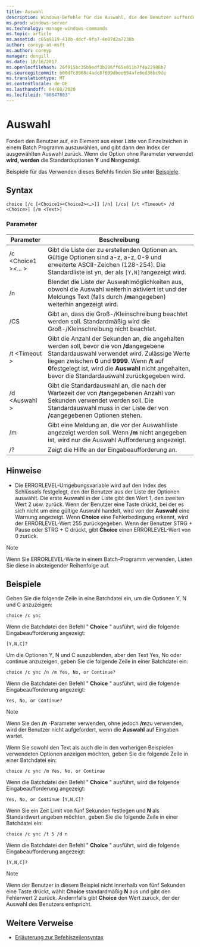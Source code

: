```yaml
---
title: Auswahl
description: Windows-Befehle für die Auswahl, die den Benutzer auffordert, ein Element aus einer Liste von Einzelzeichen in einem Batch Programm auszuwählen, und dann den Index der ausgewählten Auswahl zurückgibt.
ms.prod: windows-server
ms.technology: manage-windows-commands
ms.topic: article
ms.assetid: c65a9119-410b-4dcf-9fa7-4e07d2a7238b
author: coreyp-at-msft
ms.author: coreyp
manager: dongill
ms.date: 10/16/2017
ms.openlocfilehash: 26f915bc35b9edf3b206ff65e011b7f4a22988b7
ms.sourcegitcommit: b00d7c8968c4adc8f699dbee694afe6ed36bc9de
ms.translationtype: MT
ms.contentlocale: de-DE
ms.lasthandoff: 04/08/2020
ms.locfileid: "80847803"
---
```

# <a name="choice"></a>Auswahl

Fordert den Benutzer auf, ein Element aus einer Liste von Einzelzeichen in einem Batch Programm auszuwählen, und gibt dann den Index der ausgewählten Auswahl zurück. Wenn die Option ohne Parameter verwendet **wird, werden** die Standardoptionen **Y** und **N**angezeigt.

Beispiele für das Verwenden dieses Befehls finden Sie unter [Beispiele](#BKMK_examples).

## <a name="syntax"></a>Syntax

```
choice [/c [<Choice1><Choice2><…>]] [/n] [/cs] [/t <Timeout> /d <Choice>] [/m <Text>]
```

### <a name="parameters"></a>Parameter

|Parameter|Beschreibung|
|---------|-----------|
|/c \<Choice1 ><Choice2><... >|Gibt die Liste der zu erstellenden Optionen an. Gültige Optionen sind a-z, a-z, 0-9 und erweiterte ASCII-Zeichen (128-254). Die Standardliste ist yn, der als `[Y,N]?`angezeigt wird.|
|/n|Blendet die Liste der Auswahlmöglichkeiten aus, obwohl die Auswahl weiterhin aktiviert ist und der Meldungs Text (falls durch **/m**angegeben) weiterhin angezeigt wird.|
|/CS|Gibt an, dass die Groß-/Kleinschreibung beachtet werden soll. Standardmäßig wird die Groß-/Kleinschreibung nicht beachtet.|
|/t \<Timeout >|Gibt die Anzahl der Sekunden an, die angehalten werden soll, bevor die von **/d**angegebene Standardauswahl verwendet wird. Zulässige Werte liegen zwischen **0** und **9999**. Wenn **/t** auf **0**festgelegt ist, wird die **Auswahl** nicht angehalten, bevor die Standardauswahl zurückgegeben wird.|
|/d \<Auswahl >|Gibt die Standardauswahl an, die nach der Wartezeit der von **/t**angegebenen Anzahl von Sekunden verwendet werden soll. Die Standardauswahl muss in der Liste der von **/c**angegebenen Optionen stehen.|
|/m <Text>|Gibt eine Meldung an, die vor der Auswahlliste angezeigt werden soll. Wenn **/m** nicht angegeben ist, wird nur die Auswahl Aufforderung angezeigt.|
|/?|Zeigt die Hilfe an der Eingabeaufforderung an.|

## <a name="remarks"></a>Hinweise

-   Die ERRORLEVEL-Umgebungsvariable wird auf den Index des Schlüssels festgelegt, den der Benutzer aus der Liste der Optionen auswählt. Die erste Auswahl in der Liste gibt den Wert 1, den zweiten Wert 2 usw. zurück. Wenn der Benutzer eine Taste drückt, bei der es sich nicht um eine gültige Auswahl handelt, wird von der **Auswahl** eine Warnung angezeigt. Wenn **Choice** eine Fehlerbedingung erkennt, wird der ERRORLEVEL-Wert 255 zurückgegeben. Wenn der Benutzer STRG + Pause oder STRG + C drückt, gibt **Choice** einen ERRORLEVEL-Wert von 0 zurück.

> [!NOTE]
> Wenn Sie ERRORLEVEL-Werte in einem Batch-Programm verwenden, Listen Sie diese in absteigender Reihenfolge auf.

## <a name="examples"></a><a name=BKMK_examples></a>Beispiele

Geben Sie die folgende Zeile in eine Batchdatei ein, um die Optionen Y, N und C anzuzeigen:
```
choice /c ync
```
Wenn die Batchdatei den Befehl " **Choice** " ausführt, wird die folgende Eingabeaufforderung angezeigt:
```
[Y,N,C]?
```
Um die Optionen Y, N und C auszublenden, aber den Text Yes, No oder continue anzuzeigen, geben Sie die folgende Zeile in einer Batchdatei ein:
```
choice /c ync /n /m Yes, No, or Continue?
```
Wenn die Batchdatei den Befehl " **Choice** " ausführt, wird die folgende Eingabeaufforderung angezeigt:
```
Yes, No, or Continue?
```

> [!NOTE]
> Wenn Sie den **/n** -Parameter verwenden, ohne jedoch **/m**zu verwenden, wird der Benutzer nicht aufgefordert, wenn die **Auswahl** auf Eingaben wartet.

Wenn Sie sowohl den Text als auch die in den vorherigen Beispielen verwendeten Optionen anzeigen möchten, geben Sie die folgende Zeile in einer Batchdatei ein:
```
choice /c ync /m Yes, No, or Continue
```
Wenn die Batchdatei den Befehl " **Choice** " ausführt, wird die folgende Eingabeaufforderung angezeigt:
```
Yes, No, or Continue [Y,N,C]?
```
Wenn Sie ein Zeit Limit von fünf Sekunden festlegen und **N** als Standardwert angeben möchten, geben Sie die folgende Zeile in einer Batchdatei ein:
```
choice /c ync /t 5 /d n
```
Wenn die Batchdatei den Befehl " **Choice** " ausführt, wird die folgende Eingabeaufforderung angezeigt:
```
[Y,N,C]?
```

> [!NOTE]
> Wenn der Benutzer in diesem Beispiel nicht innerhalb von fünf Sekunden eine Taste drückt, wählt **Choice** standardmäßig **N** aus und gibt den Fehlerwert 2 zurück. Andernfalls gibt **Choice** den Wert zurück, der der Auswahl des Benutzers entspricht.

## <a name="additional-references"></a>Weitere Verweise

- [Erläuterung zur Befehlszeilensyntax](command-line-syntax-key.md)
